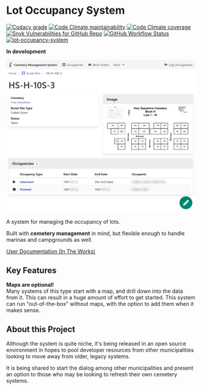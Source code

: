 # Lot Occupancy System

[![Codacy grade](https://img.shields.io/codacy/grade/87f68ffeb2524c1fb0991d544e6afffb)](https://app.codacy.com/gh/cityssm/lot-occupancy-system/dashboard?branch=main)
[![Code Climate maintainability](https://img.shields.io/codeclimate/maintainability/cityssm/lot-occupancy-system)](https://codeclimate.com/github/cityssm/lot-occupancy-system)
[![Code Climate coverage](https://img.shields.io/codeclimate/coverage/cityssm/lot-occupancy-system)](https://codeclimate.com/github/cityssm/lot-occupancy-system)
[![Snyk Vulnerabilities for GitHub Repo](https://img.shields.io/snyk/vulnerabilities/github/cityssm/lot-occupancy-system)](https://app.snyk.io/org/cityssm/project/ea456d07-9674-4c74-b3d1-1452a8183153)
[![GitHub Workflow Status](https://img.shields.io/github/workflow/status/cityssm/lot-occupancy-system/Coverage%20Testing)](https://github.com/cityssm/lot-occupancy-system/actions/workflows/coverage.yml)
[![lot-occupancy-system](https://img.shields.io/endpoint?url=https://dashboard.cypress.io/badge/simple/xya1fn&style=flat&logo=cypress)](https://dashboard.cypress.io/projects/xya1fn/runs)

**In development**

![Lot View](docs/images/lotView.png)

A system for managing the occupancy of lots.

Built with **cemetery management** in mind, but flexible enough to handle marinas and campgrounds as well.

[User Documentation (In The Works)](docs/)

## Key Features

**Maps are optional!**<br />
Many systems of this type start with a map, and drill down into the data from it.
This can result in a huge amount of effort to get started.
This system can run "out-of-the-box" without maps, with the option to add them when it makes sense.

## About this Project

Although the system is quite niche, it's being released in an open source environment in hopes to pool developer resources from other municipalities looking to move away from older, legacy systems.

It is being shared to start the dialog among other municipalities and present an option to those who may be looking to refresh their own cemetery systems.

